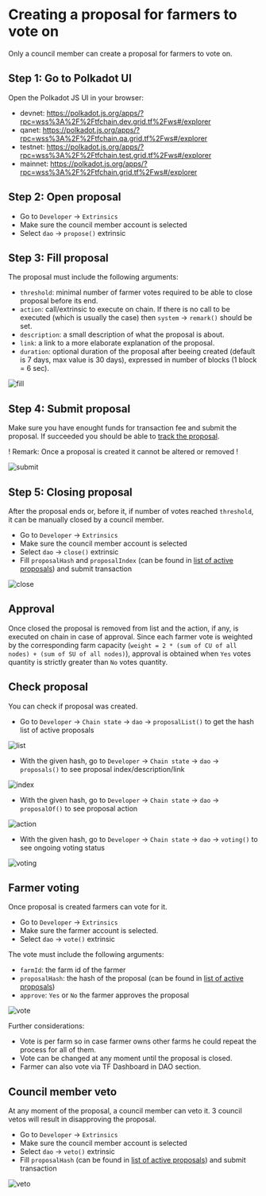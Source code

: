 # Creating a proposal for farmers to vote on

Only a council member can create a proposal for farmers to vote on.

## Step 1: Go to Polkadot UI

Open the Polkadot JS UI in your browser:

-  devnet:  https://polkadot.js.org/apps/?rpc=wss%3A%2F%2Ftfchain.dev.grid.tf%2Fws#/explorer
-  qanet:   https://polkadot.js.org/apps/?rpc=wss%3A%2F%2Ftfchain.qa.grid.tf%2Fws#/explorer
-  testnet: https://polkadot.js.org/apps/?rpc=wss%3A%2F%2Ftfchain.test.grid.tf%2Fws#/explorer
-  mainnet: https://polkadot.js.org/apps/?rpc=wss%3A%2F%2Ftfchain.grid.tf%2Fws#/explorer

## Step 2: Open proposal

-  Go to `Developer` -> `Extrinsics`
-  Make sure the council member account is selected
-  Select `dao` -> `propose()` extrinsic

## Step 3: Fill proposal

The proposal must include the following arguments:

-  `threshold`: minimal number of farmer votes required to be able to close proposal before its end.
-  `action`: call/extrinsic to execute on chain. If there is no call to be executed (which is usually the case) then `system` -> `remark()` should be set.
-  `description`: a small description of what the proposal is about.
-  `link`: a link to a more elaborate explanation of the proposal.
-  `duration`: optional duration of the proposal after beeing created (default is 7 days, max value is 30 days), expressed in number of blocks (1 block = 6 sec).

![fill](./img/fill_proposal_farmers.png)

## Step 4: Submit proposal

Make sure you have enought funds for transaction fee and submit the proposal.
If succeeded you should be able to [track the proposal](#check-proposal).

! Remark: Once a proposal is created it cannot be altered or removed !

![submit](./img/submit_proposal_farmers.png)

## Step 5: Closing proposal

After the proposal ends or, before it, if number of votes reached `threshold`, it can be manually closed by a council member.

-  Go to `Developer` -> `Extrinsics`
-  Make sure the council member account is selected
-  Select `dao` -> `close()` extrinsic
-  Fill `proposalHash` and `proposalIndex` (can be found in [list of active proposals](#check-proposal)) and submit transaction

![close](./img/close_proposal_farmers.png)

## Approval

Once closed the proposal is removed from list and the action, if any, is executed on chain in case of approval.
Since each farmer vote is weighted by the corresponding farm capacity (`weight = 2 * (sum of CU of all nodes) + (sum of SU of all nodes)`), approval is obtained when `Yes` votes quantity is strictly greater than `No` votes quantity.

## Check proposal

You can check if proposal was created.

-  Go to `Developer` -> `Chain state` -> `dao` -> `proposalList()` to get the hash list of active proposals

![list](./img/list_proposal_farmers.png)

-  With the given hash, go to  `Developer` -> `Chain state` -> `dao` -> `proposals()` to see proposal index/description/link

![index](./img/index_proposal_farmers.png)

-  With the given hash, go to  `Developer` -> `Chain state` -> `dao` -> `proposalOf()` to see proposal action

![action](./img/action_proposal_farmers.png)

-  With the given hash, go to  `Developer` -> `Chain state` -> `dao` -> `voting()` to see ongoing voting status

![voting](./img/voting_proposal_farmers.png)

## Farmer voting

Once proposal is created farmers can vote for it. 

-  Go to `Developer` -> `Extrinsics`
-  Make sure the farmer account is selected.
-  Select `dao` -> `vote()` extrinsic

The vote must include the following arguments:

-  `farmId`: the farm id of the farmer
-  `proposalHash`: the hash of the proposal (can be found in [list of active proposals](#check-proposal))
-  `approve`: `Yes` or `No` the farmer approves the proposal

![vote](./img/vote_proposal_farmers.png)

Further considerations:
-  Vote is per farm so in case farmer owns other farms he could repeat the process for all of them.
-  Vote can be changed at any moment until the proposal is closed.  
-  Farmer can also vote via TF Dashboard in DAO section.

## Council member veto 

At any moment of the proposal, a council member can veto it.
3 council vetos will result in disapproving the proposal.

-  Go to `Developer` -> `Extrinsics`
-  Make sure the council member account is selected
-  Select `dao` -> `veto()` extrinsic
-  Fill `proposalHash` (can be found in [list of active proposals](#check-proposal)) and submit transaction

![veto](./img/veto_proposal_farmers.png)
